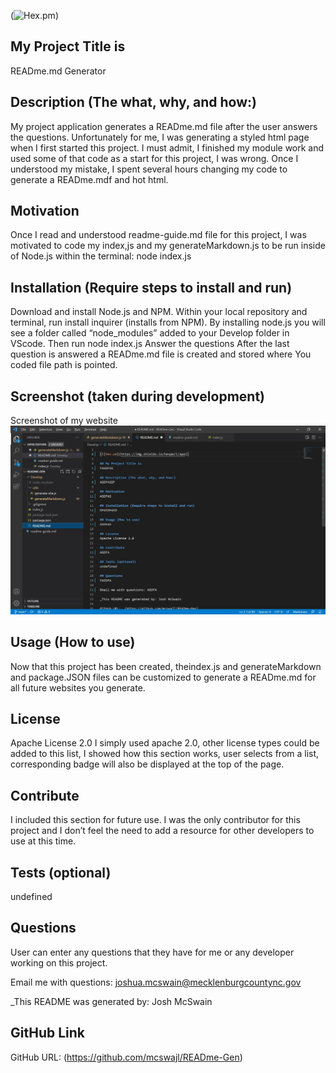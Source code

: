 
(![Hex.pm](https://img.shields.io/hexpm/l/apa))

## My Project Title is  
READme.md Generator

## Description (The what, why, and how:)
My project application generates a READme.md file after the user answers the questions. Unfortunately for me, I was generating a styled html page when I first started this project. I must admit, I finished my module work and used some of that code as a start for this project, I was wrong. Once I understood my mistake, I spent several hours changing my code to generate a READme.mdf and hot html. 

## Motivation  
Once I read and understood readme-guide.md file for this project, I was motivated  to code my index,js and my generateMarkdown.js to be run inside of Node.js within the terminal: node index.js  

## Installation (Require steps to install and run)  
Download and install Node.js and NPM. Within your local repository and terminal, run install inquirer (installs from NPM). By installing node.js you will see a folder called “node_modules” added to your Develop folder in VScode. Then run node index.js Answer the questions After the last question is answered a READme.md file is created and stored where You coded file path is pointed.

## Screenshot (taken during development)
Screenshot of my website
![Screenshot](./screenshot.jpg)
  
## Usage (How to use)
Now that this project has been created, theindex.js and generateMarkdown and package.JSON files can be customized to generate a READme.md for all future websites you generate.

## License
Apache License 2.0
I simply used apache 2.0, other license types could be added 
to this list, I showed how this section works, 
user selects from a list, corresponding badge 
will also be displayed at the top of the page.

## Contribute
I included this section for future use. I was the only contributor for this project and I don’t feel the need to add a resource for other developers to use at this time.
  
## Tests (optional)
undefined

## Questions
User can enter any questions that they have for me or any developer working on this project.

Email me with questions: joshua.mcswain@mecklenburgcountync.gov

_This README was generated by: Josh McSwain

## GitHub Link
GitHub URL:  (https://github.com/mcswajl/READme-Gen)

